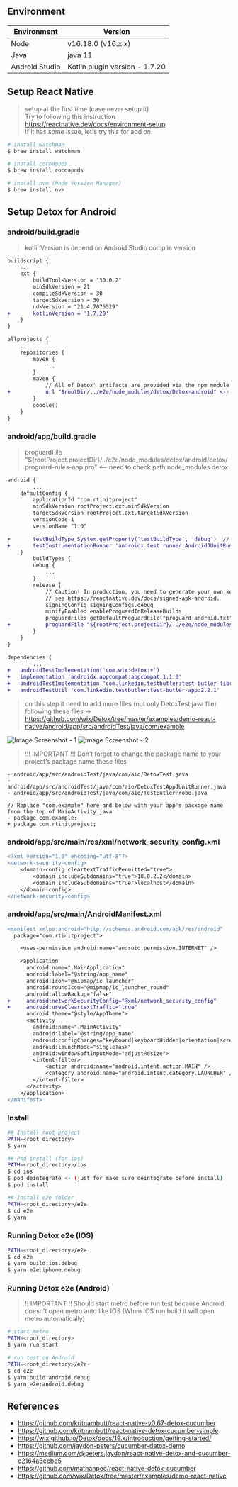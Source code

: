 ## Environment

| Environment    | Version                        |
| -------------- | ------------------------------ |
| Node           | v16.18.0 (v16.x.x)             |
| Java           | java 11                        |
| Android Studio | Kotlin plugin version - 1.7.20 |

## Setup React Native
> setup at the first time (case never setup it) <br />
> Try to following this instruction https://reactnative.dev/docs/environment-setup <br />
> If it has some issue, let's try this for add on.
```bash
# install watchman
$ brew install watchman

# install cocoapods
$ brew install cocoapods

# install nvm (Node Version Manager)
$ brew install nvm
```

## Setup Detox for Android
### android/build.gradle
> kotlinVersion is depend on Android Studio complie version

```diff
buildscript {
	...
    ext {
        buildToolsVersion = "30.0.2"
        minSdkVersion = 21
        compileSdkVersion = 30
        targetSdkVersion = 30
        ndkVersion = "21.4.7075529"
+       kotlinVersion = '1.7.20'
    }
}

allprojects {
	...
    repositories {
        maven {
            ...  
		}
        maven {
            // All of Detox' artifacts are provided via the npm module
+           url "$rootDir/../e2e/node_modules/detox/Detox-android" <-- need to check path node_modules detox
        }
        google()
	}
}
```

### android/app/build.gradle

> proguardFile "${rootProject.projectDir}/../e2e/node_modules/detox/android/detox/proguard-rules-app.pro" <-- need to check path node_modules detox

```diff
android {
		...
    defaultConfig {
        applicationId "com.rtinitproject"
        minSdkVersion rootProject.ext.minSdkVersion
        targetSdkVersion rootProject.ext.targetSdkVersion
        versionCode 1
        versionName "1.0"

+       testBuildType System.getProperty('testBuildType', 'debug')  // This will later be used to control the test apk build type
+       testInstrumentationRunner 'androidx.test.runner.AndroidJUnitRunner'
    }
		buildTypes {
        debug {
            ...
        }
        release {
            // Caution! In production, you need to generate your own keystore file.
            // see https://reactnative.dev/docs/signed-apk-android.
            signingConfig signingConfigs.debug
            minifyEnabled enableProguardInReleaseBuilds
            proguardFiles getDefaultProguardFile("proguard-android.txt"), "proguard-rules.pro"
+           proguardFile "${rootProject.projectDir}/../e2e/node_modules/detox/android/detox/proguard-rules-app.pro"  <-- need to check path node_modules detox
        }
    }
}

dependencies {
		...
+   androidTestImplementation('com.wix:detox:+')
+   implementation 'androidx.appcompat:appcompat:1.1.0'
+   androidTestImplementation 'com.linkedin.testbutler:test-butler-library:2.2.1'
+   androidTestUtil 'com.linkedin.testbutler:test-butler-app:2.2.1'

```

> on this step it need to add more files (not only DetoxTest.java file)
following these files → https://github.com/wix/Detox/tree/master/examples/demo-react-native/android/app/src/androidTest/java/com/example

![Image Screenshot - 1](../github-assets/screenshot-1.png)
![Image Screenshot - 2](../github-assets/screenshot-2.png)

> !!! IMPORTANT !!! Don’t forget to change the package name to your project’s package name these files
```
- android/app/src/androidTest/java/com/aio/DetoxTest.java
- android/app/src/androidTest/java/com/aio/DetoxTestAppJUnitRunner.java
- android/app/src/androidTest/java/com/aio/TestButlerProbe.java
```

```
// Replace "com.example" here and below with your app's package name from the top of MainActivity.java
- package com.example;
+ package com.rtinitproject;
```

### android/app/src/main/res/xml/network_security_config.xml
```diff
<?xml version="1.0" encoding="utf-8"?>
<network-security-config>
    <domain-config cleartextTrafficPermitted="true">
        <domain includeSubdomains="true">10.0.2.2</domain>
        <domain includeSubdomains="true">localhost</domain>
    </domain-config>
</network-security-config>
```

### android/app/src/main/AndroidManifest.xml
```diff
<manifest xmlns:android="http://schemas.android.com/apk/res/android"
  package="com.rtinitproject">

    <uses-permission android:name="android.permission.INTERNET" />

    <application
      android:name=".MainApplication"
      android:label="@string/app_name"
      android:icon="@mipmap/ic_launcher"
      android:roundIcon="@mipmap/ic_launcher_round"
      android:allowBackup="false"
+     android:networkSecurityConfig="@xml/network_security_config"
+     android:usesCleartextTraffic="true"
      android:theme="@style/AppTheme">
      <activity
        android:name=".MainActivity"
        android:label="@string/app_name"
        android:configChanges="keyboard|keyboardHidden|orientation|screenSize|uiMode"
        android:launchMode="singleTask"
        android:windowSoftInputMode="adjustResize">
        <intent-filter>
            <action android:name="android.intent.action.MAIN" />
            <category android:name="android.intent.category.LAUNCHER" />
        </intent-filter>
      </activity>
    </application>
</manifest>
```

### Install

```bash
## Install root project
PATH=<root_directory>
$ yarn

## Pod install (for ios)
PATH=<root_directory>/ios
$ cd ios
$ pod deintegrate <- (just for make sure deintegrate before install)
$ pod install

## Install e2e folder
PATH=<root_directory>/e2e
$ cd e2e
$ yarn
```

### Running Detox e2e (IOS)
```bash
PATH=<root_directory>/e2e
$ cd e2e
$ yarn build:ios.debug
$ yarn e2e:iphone.debug
```

### Running Detox e2e (Android)
> !! IMPORTANT !! Should start metro before run test because Android doesn't open metro auto like IOS (When IOS run build it will open metro automatically)

```bash
# start metro
PATH=<root_directory>
$ yarn run start

# run test on Android
PATH=<root_directory>/e2e
$ cd e2e
$ yarn build:android.debug
$ yarn e2e:android.debug
```

## References
* https://github.com/kritnambutt/react-native-v0.67-detox-cucumber
* https://github.com/kritnambutt/react-native-detox-cucumber-simple
* https://wix.github.io/Detox/docs/19.x/introduction/getting-started/
* https://github.com/jaydon-peters/cucumber-detox-demo
* https://medium.com/@peters.jaydon/react-native-detox-and-cucumber-c2164a6eebd5
* https://github.com/mathanpec/react-native-detox-cucumber
* https://github.com/wix/Detox/tree/master/examples/demo-react-native